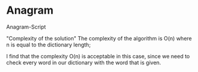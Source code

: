 # Anagram
Anagram-Script

"Complexity of the solution"
The complexity of the algorithm is O(n) where n is equal to the dictionary length;

I find that the complexity O(n) is acceptable in this case, since we need to check every word in our dictionary with the word that is given.

